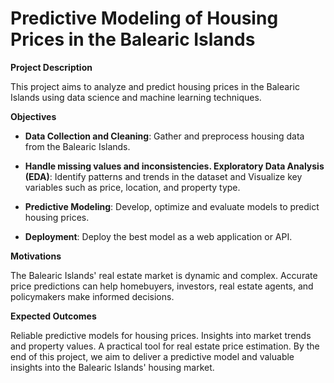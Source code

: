 # **Predictive Modeling of Housing Prices in the Balearic Islands**

**Project Description**

This project aims to analyze and predict housing prices in the Balearic Islands using data science and machine learning techniques.

**Objectives**


*   **Data Collection and Cleaning**: Gather and preprocess housing data from the Balearic Islands.
*   **Handle missing values and inconsistencies.
Exploratory Data Analysis (EDA)**: Identify patterns and trends in the dataset and
Visualize key variables such as price, location, and property type.

* **Predictive Modeling**: Develop, optimize and evaluate models to predict housing prices.


*  **Deployment**: Deploy the best model as a web application or API.





**Motivations**

The Balearic Islands' real estate market is dynamic and complex. Accurate price predictions can help homebuyers, investors, real estate agents, and policymakers make informed decisions.

**Expected Outcomes**

Reliable predictive models for housing prices.
Insights into market trends and property values.
A practical tool for real estate price estimation. By the end of this project, we aim to deliver a predictive model and valuable insights into the Balearic Islands' housing market.
